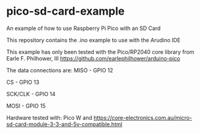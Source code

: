 # pico-sd-card-example
An example of how to use Raspberry Pi Pico with an SD Card

This repository contains the .ino example to use with the Arudino IDE

This example has only been tested with the Pico/RP2040 core library from
Earle F. Philhower, III https://github.com/earlephilhower/arduino-pico

The data connections are:
MISO      - GPIO 12

CS        - GPIO 13

SCK/CLK   - GPIO 14

MOSI      - GPIO 15


Hardware tested with:
Pico W and https://core-electronics.com.au/micro-sd-card-module-3-3-and-5v-compatible.html
